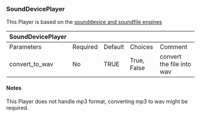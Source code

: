 ### SoundDevicePlayer

This Player is based on the [sounddevice and soundfile engines](https://pypi.python.org/pypi/sounddevice)

| SoundDevicePlayer |          |           |             |                           |
|-----------------|----------|-----------|-------------|---------------------------|
| Parameters      | Required | Default   | Choices     | Comment                   |
| convert_to_wav  | No       | TRUE      | True, False | convert the file into wav |

#### Notes

This Player does not handle mp3 format, converting mp3 to wav might be required.

